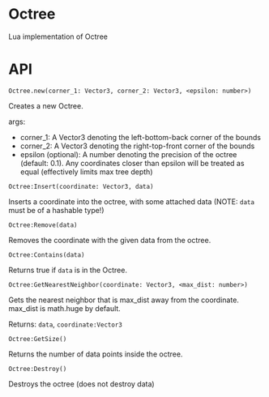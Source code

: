 # Octree
Lua implementation of Octree

# API
`Octree.new(corner_1: Vector3, corner_2: Vector3, <epsilon: number>)`

Creates a new Octree.

args:
- corner_1: A Vector3 denoting the left-bottom-back corner of the bounds
- corner_2: A Vector3 denoting the right-top-front corner of the bounds
- epsilon (optional): A number denoting the precision of the octree (default: 0.1). Any coordinates closer than epsilon will be treated as equal (effectively limits max tree depth)

`Octree:Insert(coordinate: Vector3, data)`

Inserts a coordinate into the octree, with some attached data (NOTE: `data` must be of a hashable type!)

`Octree:Remove(data)`

Removes the coordinate with the given data from the octree.

`Octree:Contains(data)`

Returns true if `data` is in the Octree.

`Octree:GetNearestNeighbor(coordinate: Vector3, <max_dist: number>)`

Gets the nearest neighbor that is max_dist away from the coordinate. max_dist is math.huge by default.

Returns: `data`, `coordinate:Vector3`

`Octree:GetSize()`

Returns the number of data points inside the octree.

`Octree:Destroy()`

Destroys the octree (does not destroy data)
